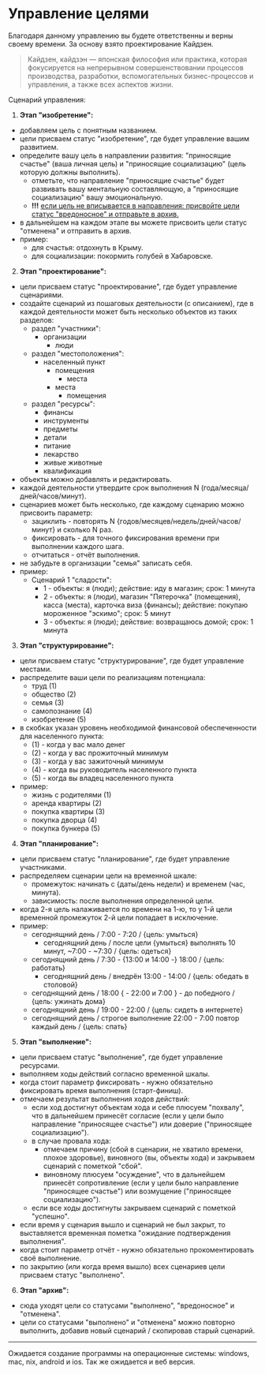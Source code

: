 # Управление целями

Благодаря данному управлению вы будете ответственны и верны своему времени. За основу взято проектирование Кайдзен.

> Кайдзен, кайдзэн — японская философия или практика, которая фокусируется на непрерывном совершенствовании процессов производства, разработки, вспомогательных бизнес-процессов и управления, а также всех аспектов жизни.

Сценарий управления:

1. **Этап "изобретение":**
- добавляем цель с понятным названием.
- цели присваем статус "изобретение", где будет управление вашим развитием.
- определите вашу цель в направлении развития: "приносящие счастье" (ваша личная цель) и "приносящие социализацию" (цель которую должны выполнить).
     - отметьте, что направление "приносящие счастье" будет развивать вашу ментальную составляющую, а "приносящие социализацию" вашу эмоциональную.
     - **!!!** <u>если цель не вписывается в направления: присвойте цели статус "вредоносное" и отправьте в архив.</u>
- в дальнейшем на каждом этапе вы можете присвоить цели статус "отменена" и отправить в архив.
- пример: 
    - для счастья: отдохнуть в Крыму.
    - для социализации: покормить голубей в Хабаровске.
2. **Этап "проектирование":**
- цели присваем статус "проектирование", где будет управление сценариями.
- создайте сценарий из пошаговых деятельности (с описанием), где в каждой деятельности может быть несколько объектов из таких разделов:
     - раздел "участники":
          - организации
             - люди 
     - раздел "местоположения":
          - населенный пункт
             - помещения 
                - места
             - места
                - помещения 
     - раздел "ресурсы":
          - финансы 
          - инструменты 
          - предметы 
          - детали 
          - питание
          - лекарство
          - живые животные
          - квалификация
- объекты можно добавлять и редактировать.
- каждой деятельности утвердите срок выполнения N (года/месяца/дней/часов/минут).
- сценариев может быть несколько, где каждому сценарию можно присвоить параметр:
     - зациклить - повторять N {годов/месяцев/недель/дней/часов/минут} и сколько N раз.
     - фиксировать - для точного фиксирования времени при выполнении каждого шага.
     - отчитаться - отчёт выполнения.
- не забудьте в организации "семья" записать себя.
- пример:
     - Сценарий 1 "сладости":
        - 1 - объекты: я (люди); действие: иду в магазин; срок: 1 минута
        - 2 - объекты: я (люди), магазин "Пятерочка" (помещения), касса (места), карточка виза (финансы); действие: покупаю мороженное "эскимо"; срок: 5 минут
        - 3 - объекты: я (люди); действие: возвращаюсь домой; срок: 1 минута
3. **Этап "структурирование":**
- цели присваем статус "структурирование", где будет управление местами.
- распределите ваши цели по реализациям потенциала: 
    - труд (1)
    - общество (2)
    - семья (3)
    - самопознание (4)
    - изобретение (5)
- в скобках указан уровень необходимой финансовой обеспеченности для населенного пункта:
    - (1) - когда у вас мало денег
    - (2) - когда у вас прожиточный минимум
    - (3) - когда у вас зажиточный минимум
    - (4) - когда вы руководитель населенного пункта
    - (5) - когда вы владец населенного пункта
- пример: 
    - жизнь с родителями (1)
    - аренда квартиры (2)
    - покупка квартиры (3)
    - покупка дворца (4)
    - покупка бункера (5)
4. **Этап "планирование":**
- цели присваем статус "планирование", где будет управление участниками.
- распределяем сценарии цели на временной шкале: 
     - промежуток: начинать с {даты/день недели} и временем (час, минута).
     - зависимость: после выполнения определенной цели.
- когда 2-я цель налаживается по времени на 1-ю, то у 1-й цели временной промежуток 2-й цели попадает в исключение.
- пример: 
     - сегоднящний день / 7:00 - 7:20 / {цель: умыться}
          - сегоднящний день / после цели {умыться} выполнять 10 минут, ~7:00 - ~7:30 / {цель: одеться}
     - сегоднящний день / 7:30 - {13:00 и 14:00 -} 18:00 / {цель: работать}
          - сегоднящний день / внедрён 13:00 - 14:00 / {цель: обедать в столовой}
     - сегоднящний день / 18:00 { - 22:00 и 7:00 } - до победного / {цель: ужинать дома}
     - сегоднящний день / 19:00 - 22:00 / {цель: сидеть в интернете}
     - сегоднящний день / строгое выполнение 22:00 - 7:00 повтор каждый день / {цель: спать}
5. **Этап "выполнение":**
- цели присваем статус "выполнение", где будет управление ресурсами.
- выполняем ходы действий согласно временной шкалы.
- когда стоит параметр фиксировать - нужно обязательно фиксировать время выполнения (старт-финиш).
- отмечаем результат выполнения ходов действий:
     - если ход достигнут объектам хода и себе плюсуем "похвалу", что в дальнейшем принесёт согласие (если у цели было направление "приносящее счастье") или доверие ("приносящее социализацию").
     - в случае провала хода: 
        - отмечаем причину (сбой в сценарии, не хватило времени, плохое здоровье), виновного (вы, объекты хода) и закрываем сценарий с пометкой "сбой". 
        - виновному плюсуем "осуждение", что в дальнейшем принесёт сопротивление (если у цели было направление "приносящее счастье") или возмущение ("приносящее социализацию").
     - если все ходы достигнуты закрываем сценарий с пометкой "успешно".
- если время у сценария вышло и сценарий не был закрыт, то выставляется временная пометка "ожидание подтверждения выполнения". 
- когда стоит параметр отчёт - нужно обязательно прокоментировать своё выполнение.
- по закрытию (или когда время вышло) всех сценариев цели присваем статус "выполнено".
6. **Этап "архив":**
- сюда уходят цели со статусами "выполнено", "вредоносное" и "отменена".
- цели со статусами "выполнено" и "отменена" можно повторно выполнить, добавив новый сценарий / скопировав старый сценарий.

<hr>

Ожидается создание программы на операционные системы: windows, mac, nix, android и ios. Так же ожидается и веб версия.


